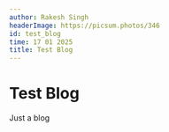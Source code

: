 ```yaml
---
author: Rakesh Singh
headerImage: https://picsum.photos/346
id: test_blog
time: 17 01 2025
title: Test Blog
---
```


# Test Blog

Just a blog